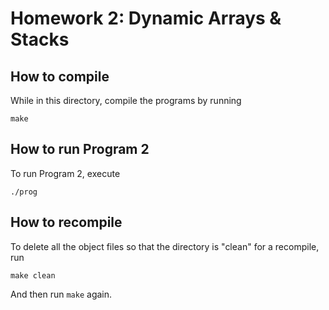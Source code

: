 # Homework 2: Dynamic Arrays & Stacks

## How to compile

While in this directory, compile the programs by running

    make

## How to run Program 2

To run Program 2, execute

    ./prog

## How to recompile

To delete all the object files so that the directory is "clean" for a recompile, run

    make clean

And then run `make` again.
